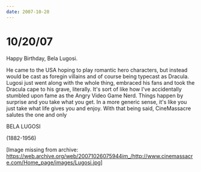 ```yaml
---
date: 2007-10-20
---
```

# 10/20/07

Happy Birthday, Bela Lugosi.

He came to the USA hoping to play romantic hero characters, but instead would be cast as foregin villains and of course being typecast as Dracula. Lugosi just went along with the whole thing, embraced his fans and took the Dracula cape to his grave, literally. It's sort of like how I've accidentally stumbled upon fame as the Angry Video Game Nerd. Things happen by surprise and you take what you get. In a more generic sense, it's like you just take what life gives you and enjoy. With that being said, CineMassacre salutes the one and only

BELA LUGOSI

(1882-1956)

[Image missing from archive: https://web.archive.org/web/20071026075944im_/http://www.cinemassacre.com/Home_page/images/Lugosi.jpg]